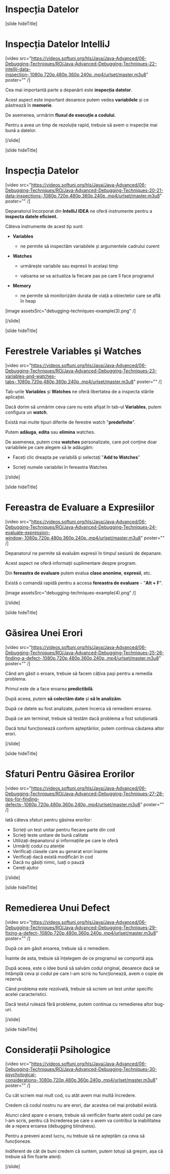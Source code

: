 # Inspecția Datelor

[slide hideTitle]

# Inspecția Datelor IntelliJ

[video src="https://videos.softuni.org/hls/Java/Java-Advanced/06-Debugging-Techniques/RO/Java-Advanced-Debugging-Techniques-22-intellij-data-inspection-,1080p,720p,480p,360p,240p,.mp4/urlset/master.m3u8" poster="" /]

Cea mai importantă parte a depanării este **inspecția datelor**.

Acest aspect este important deoarece putem vedea **variabilele** și ce păstrează în **memorie**.

De asemenea, urmărim **fluxul de execuție a codului**.

Pentru a avea un timp de rezoluție rapid, trebuie să avem o inspecție mai bună a datelor.

[/slide]

[slide hideTitle]

# Inspecția Datelor

[video src="https://videos.softuni.org/hls/Java/Java-Advanced/06-Debugging-Techniques/RO/Java-Advanced-Debugging-Techniques-20-21-data-inspections-,1080p,720p,480p,360p,240p,.mp4/urlset/master.m3u8" poster="" /]

Depanatorul încorporat din **IntelliJ IDEA** ne oferă instrumente pentru a **inspecta datele eficient.**

Câteva instrumente de acest tip sunt:

- **Variables**

    - ne permite să inspectăm variabilele și argumentele cadrului curent

- **Watches**

    - urmărește variabile sau expresii în același timp

    - valoarea se va actualiza la fiecare pas pe care îl face programul

- **Memory**
 
    - ne permite să monitorizăm durata de viață a obiectelor care se află în heap

[image assetsSrc="debugging-techniques-example(3).png" /]

[/slide]

[slide hideTitle]

# Ferestrele Variables și Watches

[video src="https://videos.softuni.org/hls/Java/Java-Advanced/06-Debugging-Techniques/RO/Java-Advanced-Debugging-Techniques-23-variables-and-watches-tabs-,1080p,720p,480p,360p,240p,.mp4/urlset/master.m3u8" poster="" /]

Tab-urile **Variables** și **Watches** ne oferă libertatea de a inspecta stările aplicației.

Dacă dorim să urmărim ceva care nu este afișat în tab-ul **Variables**, putem configura un **watch**.

Există mai multe tipuri diferite de ferestre watch "**predefinite**".

Putem **adăuga**, **edita** sau **elimina** watches.

De asemenea, putem crea **watches** personalizate, care pot conține doar variabilele pe care alegem să le adăugăm:

- Faceți clic dreapta pe variabilă și selectați "**Add to Watches**"

- Scrieți numele variabilei în fereastra Watches

[/slide]

[slide hideTitle]

# Fereastra de Evaluare a Expresiilor

[video src="https://videos.softuni.org/hls/Java/Java-Advanced/06-Debugging-Techniques/RO/Java-Advanced-Debugging-Techniques-24-evaluate-expression-window-,1080p,720p,480p,360p,240p,.mp4/urlset/master.m3u8" poster="" /]

Depanatorul ne permite să evaluăm expresii în timpul sesiunii de depanare.

Acest aspect ne oferă informații suplimentare despre program.

Din **fereastra de evaluare** putem evalua **clase anonime**, **expresii**, etc.

Există o comandă rapidă pentru a accesa **fereastra de evaluare** - "**Alt + F**".

[image assetsSrc="debugging-techniques-example(4).png" /]

[/slide]


[slide hideTitle]

# Găsirea Unei Erori

[video src="https://videos.softuni.org/hls/Java/Java-Advanced/06-Debugging-Techniques/RO/Java-Advanced-Debugging-Techniques-25-26-finding-a-defect-,1080p,720p,480p,360p,240p,.mp4/urlset/master.m3u8" poster="" /]

Când am găsit o eroare, trebuie să facem câțiva pași pentru a remedia problema.

Primul este de a face eroarea **predictibilă**.

După aceea, putem **să colectăm date** și **să le analizăm**.

După ce datele au fost analizate, putem încerca să remediem eroarea.

După ce am terminat, trebuie să testăm dacă problema a fost soluționată.

Dacă totul funcționează conform așteptărilor, putem continua căutarea altor erori.

[/slide]

[slide hideTitle]
# Sfaturi Pentru Găsirea Erorilor

[video src="https://videos.softuni.org/hls/Java/Java-Advanced/06-Debugging-Techniques/RO/Java-Advanced-Debugging-Techniques-27-28-tips-for-finding-defects-,1080p,720p,480p,360p,240p,.mp4/urlset/master.m3u8" poster="" /]

Iată câteva sfaturi pentru găsirea erorilor:

- Scrieți un test unitar pentru fiecare parte din cod
- Scrieți teste unitare de bună calitate
- Utilizați depanatorul și informațiile pe care le oferă
- Urmăriți codul cu atenție
- Verificați clasele care au generat erori înainte
- Verificați dacă există modificări în cod
- Dacă nu găsiți nimic, luați o pauză
- Cereți ajutor

[/slide]

[slide hideTitle]

# Remedierea Unui Defect

[video src="https://videos.softuni.org/hls/Java/Java-Advanced/06-Debugging-Techniques/RO/Java-Advanced-Debugging-Techniques-29-fixing-a-defect-,1080p,720p,480p,360p,240p,.mp4/urlset/master.m3u8" poster="" /]

După ce am găsit eroarea, trebuie să o remediem.
 
Înainte de asta, trebuie să înțelegem de ce programul se comportă așa.

După aceea, este o idee bună să salvăm codul original, deoarece dacă se întâmplă ceva și codul pe care l-am scris nu funcționează, avem o copie de rezervă.

Când problema este rezolvată, trebuie să scriem un test unitar specific acelei caracteristici.

Dacă testul rulează fără probleme, putem continua cu remedierea altor bug-uri.

[/slide]

[slide hideTitle]
# Considerații Psihologice

[video src="https://videos.softuni.org/hls/Java/Java-Advanced/06-Debugging-Techniques/RO/Java-Advanced-Debugging-Techniques-30-psychological-considerations-,1080p,720p,480p,360p,240p,.mp4/urlset/master.m3u8" poster="" /]

Cu cât scriem mai mult cod, cu atât avem mai multă încredere.

Credem că codul nostru nu are erori, dar acestea cel mai probabil există.

Atunci când apare o eroare, trebuie să verificăm foarte atent codul pe care l-am scris, pentru că încrederea pe care o avem va contribui la inabilitatea de a repera eroarea \(debugging blindness\).

Pentru a preveni acest lucru, nu trebuie să ne așteptăm ca ceva să funcționeze.

Indiferent de cât de buni credem că suntem, putem totuși să greșim, așa că trebuie să fim foarte atenți.

[/slide]
